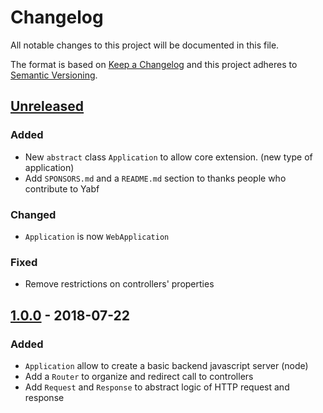 # Changelog
All notable changes to this project will be documented in this file.

The format is based on [Keep a Changelog](http://keepachangelog.com/en/1.0.0/)
and this project adheres to [Semantic Versioning](http://semver.org/spec/v2.0.0.html).

## [Unreleased]
### Added
- New `abstract` class `Application` to allow core extension. (new type of application)
- Add `SPONSORS.md` and a `README.md` section to thanks people who contribute to Yabf

### Changed
- `Application` is now `WebApplication`

### Fixed
- Remove restrictions on controllers' properties

## [1.0.0] - 2018-07-22
### Added
- `Application` allow to create a basic backend javascript server (node)
- Add a `Router` to organize and redirect call to controllers
- Add `Request` and `Response` to abstract logic of HTTP request and response

[Unreleased]: https://github.com/Mindsers/yabf/tree/develop
[1.0.0]: https://github.com/Mindsers/yabf/tree/v1.0.0
